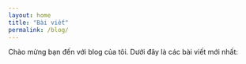 ```yaml
---
layout: home
title: "Bài viết"
permalink: /blog/
---
```


Chào mừng bạn đến với blog của tôi. Dưới đây là các bài viết mới nhất:

